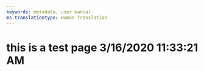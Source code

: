 ```yaml
---
keywords: metadata, user manual
ms.translationtype: Human Translation
---
```

# this is a test page 3/16/2020 11:33:21 AM